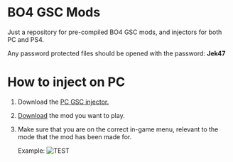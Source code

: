 # BO4 GSC Mods
Just a repository for pre-compiled BO4 GSC mods, and injectors for both PC and PS4.

Any password protected files should be opened with the password: **Jek47**

# How to inject on PC
1. Download the [PC GSC injector.](https://github.com/Jek47/BO4-GSC-Mods/tree/main/Injectors/PC)
2. [Download](https://github.com/Jek47/BO4-GSC-Mods/tree/main/Zombies%20Mods) the mod you want to play.
3. Make sure that you are on the correct in-game menu, relevant to the mode that the mod has been made for.

   Example: ![TEST](https://ibb.co/SVbj5sc)

